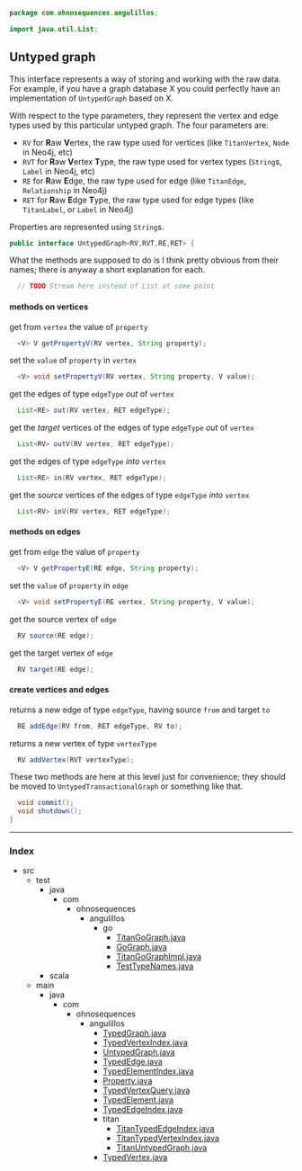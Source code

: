 
```java
package com.ohnosequences.angulillos;

import java.util.List;
```


## Untyped graph

This interface represents a way of storing and working with the raw data. For example, if you have a graph database X you could perfectly have an implementation of `UntypedGraph` based on X.

With respect to the type parameters, they represent the vertex and edge types used by this particular untyped graph. The four parameters are:

- `RV` for **R**aw **V**ertex, the raw type used for vertices (like `TitanVertex`, `Node` in Neo4j, etc)
- `RVT` for **R**aw **V**ertex **T**ype, the raw type used for vertex types (`String`s, `Label` in Neo4j, etc)
- `RE` for **R**aw **E**dge, the raw type used for edge (like `TitanEdge`, `Relationship` in Neo4j)
- `RET` for **R**aw **E**dge **T**ype, the raw type used for edge types (like `TitanLabel`, or `Label` in Neo4j)

Properties are represented using `String`s.


```java
public interface UntypedGraph<RV,RVT,RE,RET> {
```


  What the methods are supposed to do is I think pretty obvious from their names; there is anyway a short explanation for each.


```java
  // TODO Stream here instead of List at some point

```


  #### methods on vertices


  get from `vertex` the value of `property`


```java
  <V> V getPropertyV(RV vertex, String property);
```


  set the `value` of `property` in `vertex`


```java
  <V> void setPropertyV(RV vertex, String property, V value);
```


  get the edges of type `edgeType` _out_ of `vertex`


```java
  List<RE> out(RV vertex, RET edgeType);
```


  get the _target_ vertices of the edges of type `edgeType` _out_ of `vertex`


```java
  List<RV> outV(RV vertex, RET edgeType);
```


  get the edges of type `edgeType` _into_ `vertex`


```java
  List<RE> in(RV vertex, RET edgeType);
```


  get the _source_ vertices of the edges of type `edgeType` _into_ `vertex`


```java
  List<RV> inV(RV vertex, RET edgeType);
```


  #### methods on edges


  get from `edge` the value of `property`


```java
  <V> V getPropertyE(RE edge, String property);
```


  set the `value` of `property` in `edge`


```java
  <V> void setPropertyE(RE vertex, String property, V value);
```


  get the source vertex of `edge`


```java
  RV source(RE edge);
```


  get the target vertex of `edge`


```java
  RV target(RE edge);
```


  #### create vertices and edges


  returns a new edge of type `edgeType`, having source `from` and target `to`


```java
  RE addEdge(RV from, RET edgeType, RV to);
```


  returns a new vertex of type `vertexType`


```java
  RV addVertex(RVT vertexType);
```


  These two methods are here at this level just for convenience; they should be moved to `UntypedTransactionalGraph` or something like that.


```java
  void commit();
  void shutdown();
}
```


------

### Index

+ src
  + test
    + java
      + com
        + ohnosequences
          + angulillos
            + go
              + [TitanGoGraph.java][test/java/com/ohnosequences/angulillos/go/TitanGoGraph.java]
              + [GoGraph.java][test/java/com/ohnosequences/angulillos/go/GoGraph.java]
              + [TitanGoGraphImpl.java][test/java/com/ohnosequences/angulillos/go/TitanGoGraphImpl.java]
              + [TestTypeNames.java][test/java/com/ohnosequences/angulillos/go/TestTypeNames.java]
    + scala
  + main
    + java
      + com
        + ohnosequences
          + angulillos
            + [TypedGraph.java][main/java/com/ohnosequences/angulillos/TypedGraph.java]
            + [TypedVertexIndex.java][main/java/com/ohnosequences/angulillos/TypedVertexIndex.java]
            + [UntypedGraph.java][main/java/com/ohnosequences/angulillos/UntypedGraph.java]
            + [TypedEdge.java][main/java/com/ohnosequences/angulillos/TypedEdge.java]
            + [TypedElementIndex.java][main/java/com/ohnosequences/angulillos/TypedElementIndex.java]
            + [Property.java][main/java/com/ohnosequences/angulillos/Property.java]
            + [TypedVertexQuery.java][main/java/com/ohnosequences/angulillos/TypedVertexQuery.java]
            + [TypedElement.java][main/java/com/ohnosequences/angulillos/TypedElement.java]
            + [TypedEdgeIndex.java][main/java/com/ohnosequences/angulillos/TypedEdgeIndex.java]
            + titan
              + [TitanTypedEdgeIndex.java][main/java/com/ohnosequences/angulillos/titan/TitanTypedEdgeIndex.java]
              + [TitanTypedVertexIndex.java][main/java/com/ohnosequences/angulillos/titan/TitanTypedVertexIndex.java]
              + [TitanUntypedGraph.java][main/java/com/ohnosequences/angulillos/titan/TitanUntypedGraph.java]
            + [TypedVertex.java][main/java/com/ohnosequences/angulillos/TypedVertex.java]

[test/java/com/ohnosequences/angulillos/go/TitanGoGraph.java]: ../../../../../test/java/com/ohnosequences/angulillos/go/TitanGoGraph.java.md
[test/java/com/ohnosequences/angulillos/go/GoGraph.java]: ../../../../../test/java/com/ohnosequences/angulillos/go/GoGraph.java.md
[test/java/com/ohnosequences/angulillos/go/TitanGoGraphImpl.java]: ../../../../../test/java/com/ohnosequences/angulillos/go/TitanGoGraphImpl.java.md
[test/java/com/ohnosequences/angulillos/go/TestTypeNames.java]: ../../../../../test/java/com/ohnosequences/angulillos/go/TestTypeNames.java.md
[main/java/com/ohnosequences/angulillos/TypedGraph.java]: TypedGraph.java.md
[main/java/com/ohnosequences/angulillos/TypedVertexIndex.java]: TypedVertexIndex.java.md
[main/java/com/ohnosequences/angulillos/UntypedGraph.java]: UntypedGraph.java.md
[main/java/com/ohnosequences/angulillos/TypedEdge.java]: TypedEdge.java.md
[main/java/com/ohnosequences/angulillos/TypedElementIndex.java]: TypedElementIndex.java.md
[main/java/com/ohnosequences/angulillos/Property.java]: Property.java.md
[main/java/com/ohnosequences/angulillos/TypedVertexQuery.java]: TypedVertexQuery.java.md
[main/java/com/ohnosequences/angulillos/TypedElement.java]: TypedElement.java.md
[main/java/com/ohnosequences/angulillos/TypedEdgeIndex.java]: TypedEdgeIndex.java.md
[main/java/com/ohnosequences/angulillos/titan/TitanTypedEdgeIndex.java]: titan/TitanTypedEdgeIndex.java.md
[main/java/com/ohnosequences/angulillos/titan/TitanTypedVertexIndex.java]: titan/TitanTypedVertexIndex.java.md
[main/java/com/ohnosequences/angulillos/titan/TitanUntypedGraph.java]: titan/TitanUntypedGraph.java.md
[main/java/com/ohnosequences/angulillos/TypedVertex.java]: TypedVertex.java.md